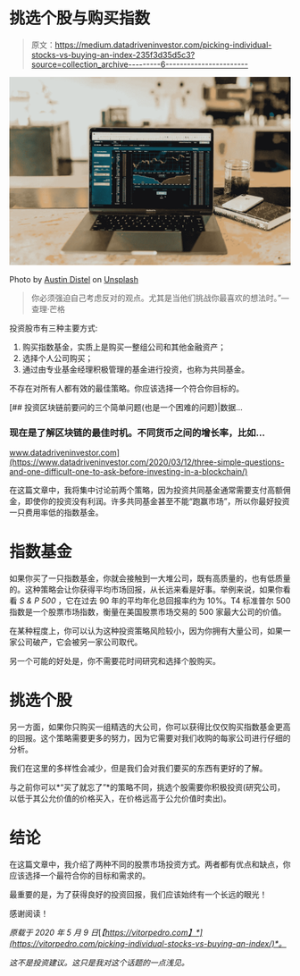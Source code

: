 # 挑选个股与购买指数

> 原文：<https://medium.datadriveninvestor.com/picking-individual-stocks-vs-buying-an-index-235f3d35d5c3?source=collection_archive---------6----------------------->

![](img/1892c4f55a85fbb35fd59be325e31dc4.png)

Photo by [Austin Distel](https://unsplash.com/@austindistel?utm_source=unsplash&utm_medium=referral&utm_content=creditCopyText) on [Unsplash](https://unsplash.com/s/photos/invest?utm_source=unsplash&utm_medium=referral&utm_content=creditCopyText)

> 你必须强迫自己考虑反对的观点。尤其是当他们挑战你最喜欢的想法时。”—查理·芒格

投资股市有三种主要方式:

1.  购买指数基金，实质上是购买一整组公司和其他金融资产；
2.  选择个人公司购买；
3.  通过由专业基金经理积极管理的基金进行投资，也称为共同基金。

不存在对所有人都有效的最佳策略。你应该选择一个符合你目标的。

[](https://www.datadriveninvestor.com/2020/03/12/three-simple-questions-and-one-difficult-one-to-ask-before-investing-in-a-blockchain/) [## 投资区块链前要问的三个简单问题(也是一个困难的问题)|数据…

### 现在是了解区块链的最佳时机。不同货币之间的增长率，比如…

www.datadriveninvestor.com](https://www.datadriveninvestor.com/2020/03/12/three-simple-questions-and-one-difficult-one-to-ask-before-investing-in-a-blockchain/) 

在这篇文章中，我将集中讨论前两个策略，因为投资共同基金通常需要支付高额佣金，即使你的投资没有利润。许多共同基金甚至不能“跑赢市场”，所以你最好投资一只费用率低的指数基金。

# 指数基金

如果你买了一只指数基金，你就会接触到一大堆公司，既有高质量的，也有低质量的。这种策略会让你获得平均市场回报，从长远来看是好事。举例来说，如果你看看 *S & P 500* ，它在过去 90 年的平均年化总回报率约为 10%。T4 标准普尔 500 指数是一个股票市场指数，衡量在美国股票市场交易的 500 家最大公司的价值。

在某种程度上，你可以认为这种投资策略风险较小，因为你拥有大量公司，如果一家公司破产，它会被另一家公司取代。

另一个可能的好处是，你不需要花时间研究和选择个股购买。

# 挑选个股

另一方面，如果你只购买一组精选的大公司，你可以获得比仅仅购买指数基金更高的回报。这个策略需要更多的努力，因为它需要对我们收购的每家公司进行仔细的分析。

我们在这里的多样性会减少，但是我们会对我们要买的东西有更好的了解。

与之前你可以*“买了就忘了”*的策略不同，挑选个股需要你积极投资(研究公司，以低于其公允价值的价格买入，在价格远高于公允价值时卖出)。

# 结论

在这篇文章中，我介绍了两种不同的股票市场投资方式。两者都有优点和缺点，你应该选择一个最符合你的目标和需求的。

最重要的是，为了获得良好的投资回报，我们应该始终有一个长远的眼光！

感谢阅读！

*原载于 2020 年 5 月 9 日*[*【https://vitorpedro.com】*](https://vitorpedro.com/picking-individual-stocks-vs-buying-an-index/)*。*

*这不是投资建议。这只是我对这个话题的一点浅见。*